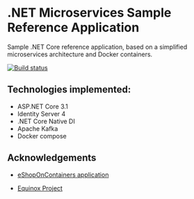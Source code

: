 # .NET Microservices Sample Reference Application

Sample .NET Core reference application, based on a simplified microservices architecture and Docker containers.

[![Build status](https://ci.appveyor.com/api/projects/status/github/oxyzt/microservices-example?branch=develop&retina=true&svg=true)](https://ci.appveyor.com/project/oxyzt/microservices-example)

## Technologies implemented:

- ASP.NET Core 3.1
- Identity Server 4
- .NET Core Native DI
- Apache Kafka
- Docker compose

## Acknowledgements

- [eShopOnContainers application](https://github.com/dotnet-architecture/eShopOnContainers)

- [Equinox Project](https://github.com/EduardoPires/EquinoxProject)